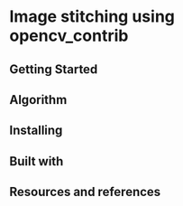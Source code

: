 # Image stitching using opencv_contrib


## Getting Started

## Algorithm

## Installing

## Built with

## Resources and references
